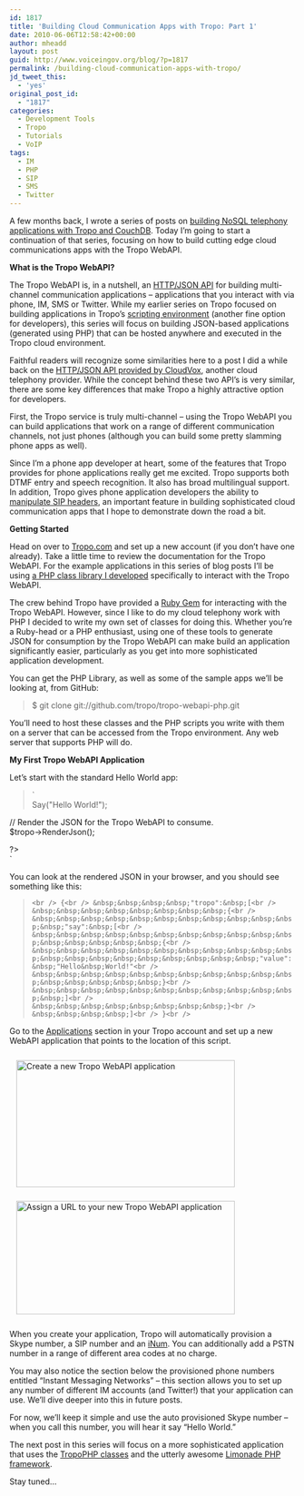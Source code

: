 ```yaml
---
id: 1817
title: 'Building Cloud Communication Apps with Tropo: Part 1'
date: 2010-06-06T12:58:42+00:00
author: mheadd
layout: post
guid: http://www.voiceingov.org/blog/?p=1817
permalink: /building-cloud-communication-apps-with-tropo/
jd_tweet_this:
  - 'yes'
original_post_id:
  - "1817"
categories:
  - Development Tools
  - Tropo
  - Tutorials
  - VoIP
tags:
  - IM
  - PHP
  - SIP
  - SMS
  - Twitter
---
```

A few months back, I wrote a series of posts on [building NoSQL telephony applications with Tropo and CouchDB](http://www.voiceingov.org/blog/?p=1525). Today I&#8217;m going to start a continuation of that series, focusing on how to build cutting edge cloud communications apps with the Tropo WebAPI.

**What is the Tropo WebAPI?**

The Tropo WebAPI is, in a nutshell, an <a href="https://www.tropo.com/docs/webapi/overview.htm" target="_blank">HTTP/JSON API</a> for building multi-channel communication applications &#8211; applications that you interact with via phone, IM, SMS or Twitter. While my earlier series on Tropo focused on building applications in Tropo&#8217;s [scripting environment](http://www.voiceingov.org/blog/?p=1625) (another fine option for developers), this series will focus on building JSON-based applications (generated using PHP) that can be hosted anywhere and executed in the Tropo cloud environment.

Faithful readers will recognize some similarities here to a post I did a while back on the [HTTP/JSON API provided by CloudVox](http://www.voiceingov.org/blog/?p=1625), another cloud telephony provider. While the concept behind these two API&#8217;s is very similar, there are some key differences that make Tropo a highly attractive option for developers.

First, the Tropo service is truly multi-channel &#8211; using the Tropo WebAPI you can build applications that work on a range of different communication channels, not just phones (although you can build some pretty slamming phone apps as well).

Since I&#8217;m a phone app developer at heart, some of the features that Tropo provides for phone applications really get me excited. Tropo supports both DTMF entry and speech recognition. It also has broad multilingual support. In addition, Tropo gives phone application developers the ability to <a href="http://blogs.voxeo.com/speakingofstandards/2008/05/06/what-is-a-p-header-in-sip-and-whyhow-would-you-use-one/" target="_blank">manipulate SIP headers</a>, an important feature in building sophisticated cloud communication apps that I hope to demonstrate down the road a bit.

**Getting Started**

Head on over to <a href="https://www.tropo.com/" target="_blank">Tropo.com</a> and set up a new account (if you don’t have one already). Take a little time to review the documentation for the Tropo WebAPI. For the example applications in this series of blog posts I&#8217;ll be using <a href="http://github.com/tropo/tropo-webapi-php" target="_blank">a PHP class library I developed</a> specifically to interact with the Tropo WebAPI.

The crew behind Tropo have provided a <a href="http://github.com/voxeo/tropo-webapi-ruby" target="_blank">Ruby Gem</a> for interacting with the Tropo WebAPI. However, since I like to do my cloud telephony work with PHP I decided to write my own set of classes for doing this. Whether you&#8217;re a Ruby-head or a PHP enthusiast, using one of these tools to generate JSON for consumption by the Tropo WebAPI can make build an application significantly easier, particularly as you get into more sophisticated application development.

You can get the PHP Library, as well as some of the sample apps we&#8217;ll be looking at, from GitHub:

> $ git clone git://github.com/tropo/tropo-webapi-php.git 

You&#8217;ll need to host these classes and the PHP scripts you write with them on a server that can be accessed from the Tropo environment. Any web server that supports PHP will do.

**My First Tropo WebAPI Application**

Let&#8217;s start with the standard Hello World app:

> `<br />
Say("Hello World!");</p>
<p>// Render the JSON for the Tropo WebAPI to consume.<br />
$tropo->RenderJson();</p>
<p>?><br />
` 

You can look at the rendered JSON in your browser, and you should see something like this:

> `<br />
{<br />
&nbsp;&nbsp;&nbsp;&nbsp;"tropo":&nbsp;[<br />
&nbsp;&nbsp;&nbsp;&nbsp;&nbsp;&nbsp;&nbsp;&nbsp;{<br />
&nbsp;&nbsp;&nbsp;&nbsp;&nbsp;&nbsp;&nbsp;&nbsp;&nbsp;&nbsp;&nbsp;&nbsp;"say":&nbsp;[<br />
&nbsp;&nbsp;&nbsp;&nbsp;&nbsp;&nbsp;&nbsp;&nbsp;&nbsp;&nbsp;&nbsp;&nbsp;&nbsp;&nbsp;&nbsp;&nbsp;{<br />
&nbsp;&nbsp;&nbsp;&nbsp;&nbsp;&nbsp;&nbsp;&nbsp;&nbsp;&nbsp;&nbsp;&nbsp;&nbsp;&nbsp;&nbsp;&nbsp;&nbsp;&nbsp;&nbsp;&nbsp;"value":&nbsp;"Hello&nbsp;World!"<br />
&nbsp;&nbsp;&nbsp;&nbsp;&nbsp;&nbsp;&nbsp;&nbsp;&nbsp;&nbsp;&nbsp;&nbsp;&nbsp;&nbsp;&nbsp;&nbsp;}<br />
&nbsp;&nbsp;&nbsp;&nbsp;&nbsp;&nbsp;&nbsp;&nbsp;&nbsp;&nbsp;&nbsp;&nbsp;]<br />
&nbsp;&nbsp;&nbsp;&nbsp;&nbsp;&nbsp;&nbsp;&nbsp;}<br />
&nbsp;&nbsp;&nbsp;&nbsp;]<br />
}<br />
` 

Go to the <a href="https://www.tropo.com/applications/" target="_blank">Applications</a> section in your Tropo account and set up a new WebAPI application that points to the location of this script.

<img src="http://localhost:8000/wp-content/uploads/2010/06/application_step_1.png" alt="Create a new Tropo WebAPI application" title="Create a new Tropo WebAPI application" width="385" height="224" style="margin:5px;padding:7px;" />

<img src="http://localhost:8000/wp-content/uploads/2010/06/application_step_2.png" alt="Assign a URL to your new Tropo WebAPI application" title="Assign a URL to your new Tropo WebAPI application" width="385" height="200" style="margin:5px;padding:7px;" />

When you create your application, Tropo will automatically provision a Skype number, a SIP number and an <a href="http://www.inum.net/" target="_blank">iNum</a>. You can additionally add a PSTN number in a range of different area codes at no charge.

You may also notice the section below the provisioned phone numbers entitled &#8220;Instant Messaging Networks&#8221; &#8211; this section allows you to set up any number of different IM accounts (and Twitter!) that your application can use. We&#8217;ll dive deeper into this in future posts.

For now, we&#8217;ll keep it simple and use the auto provisioned Skype number &#8211; when you call this number, you will hear it say &#8220;Hello World.&#8221;

The next post in this series will focus on a more sophisticated application that uses the <a href="http://github.com/tropo/tropo-webapi-php" target="_blank">TropoPHP classes</a> and the utterly awesome <a href="http://www.limonade-php.net/" target="_blank">Limonade PHP framework</a>.

Stay tuned&#8230;